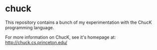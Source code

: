 chuck
=====

This repository contains a bunch of my experimentation with
the ChucK programming language.  

For more information on ChucK, see it's homepage at:
http://chuck.cs.princeton.edu/

